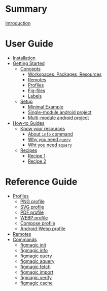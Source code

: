 # Summary

[Introduction](./README.md)

# User Guide

- [Installation](./user_guide/1-installation.md)
- [Getting Started](./user_guide/2-getting-started.md)
    - [Concepts](./user_guide/2.1-concepts.md)
        - [Workspaces, Packages, Resources](./user_guide/2.1.1-workspaces-packages-resources.md)
        - [Remotes](./user_guide/2.1.2-remotes.md)
        - [Profiles](./user_guide/2.1.3-profiles.md)
        - [Fig-files](./user_guide/2.1.4-fig-files.md)
        - [Labels](./user_guide/2.1.5-labels.md)
    - [Setup](./user_guide/2.2-setup.md)
        - [Minimal Example](./user_guide/2.2.1-minimal-example.md)
        - [Single-module android project](./user_guide/2.2.2-singlemodule-android-project.md)
        - [Multi-module android project](./user_guide/2.2.3-multimodule-android-project.md)
- [How-to Guides]()
    - [Know your resources]()
        - [About `info` command]()
        - [Why you need `query`]()
        - [Wht you need `aquery`]()
    - [Recipes]()
        - [Recipe 1]()
        - [Recipe 2]()

# Reference Guide

- [Profiles](./reference/1-profiles.md)
    - [PNG profile](./reference/1.1-png-profile.md)
    - [SVG profile](./reference/1.2-svg-profile.md)
    - [PDF profile](./reference/1.3-pdf-profile.md)
    - [WEBP profile](./reference/1.4-webp-profile.md)
    - [Compose profile](./reference/1.5-compose-profile.md)
    - [Android-Webp profile](./reference/1.6-android-webp-profile.md)
- [Remotes](./reference/2-remotes.md)
- [Commands]()
    - [figmagic init]()
    - [figmagic info]()
    - [figmagic query]()
    - [figmagic aquery]()
    - [figmagic fetch]()
    - [figmagic import]()
    - [figmagic verify]()
    - [figmagic cache]()
